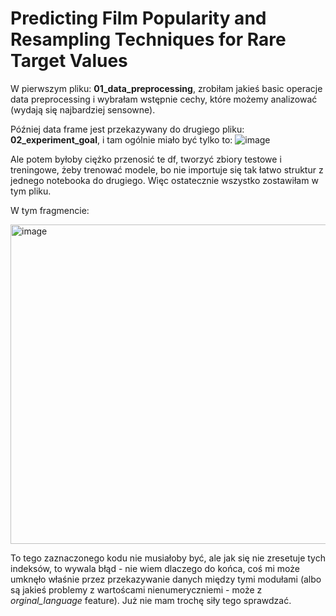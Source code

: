 # Predicting Film Popularity and Resampling Techniques for Rare Target Values

W pierwszym pliku: **01_data_preprocessing**, zrobiłam jakieś basic operacje data preprocessing i wybrałam wstępnie cechy, które możemy analizować (wydają się najbardziej sensowne).

Później data frame jest przekazywany do drugiego pliku: **02_experiment_goal**, i tam ogólnie miało być tylko to:
![image](https://github.com/user-attachments/assets/77576cd9-8724-44f1-a990-cf7609accbbe)

Ale potem byłoby ciężko przenosić te df, tworzyć zbiory testowe i treningowe, żeby trenować modele, bo nie importuje się tak łatwo struktur z jednego notebooka do drugiego. Więc ostatecznie wszystko zostawiłam w tym pliku.

W tym fragmencie:

<img width="511" alt="image" src="https://github.com/user-attachments/assets/0ce84a39-16a2-447d-88e7-6dc3c4d2247c" />

To tego zaznaczonego kodu nie musiałoby być, ale jak się nie zresetuje tych indeksów, to wywala błąd - nie wiem dlaczego do końca, coś mi może umknęło właśnie przez przekazywanie danych między tymi modułami 
(albo są jakieś problemy z wartoścami nienumeryczniemi - może z *orginal_language* feature). Już nie mam trochę siły tego sprawdzać.
